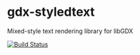# gdx-styledtext
Mixed-style text rendering library for libGDX

[![Build Status](https://github.com/anonl/gdx-styledtext/workflows/gdx-styledtext%20CI/badge.svg)](https://github.com/anonl/gdx-styledtext/actions)

